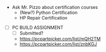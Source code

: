 - Ask Mr. Pizzo about certification courses
	- (New?) Python Certification
	- HP Repair Certification
- [ ] PC BUILD ASSIGNMENT
	- [ ] Submitted?
	- https://pcpartpicker.com/list/mQH2TM
	- https://pcpartpicker.com/list/znbKGJ